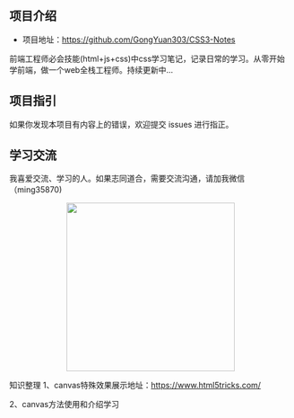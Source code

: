 

## 项目介绍

- 项目地址：<https://github.com/GongYuan303/CSS3-Notes>

前端工程师必会技能(html+js+css)中css学习笔记，记录日常的学习。从零开始学前端，做一个web全栈工程师。持续更新中...


## 项目指引


如果你发现本项目有内容上的错误，欢迎提交 issues 进行指正。

## 学习交流

我喜爱交流、学习的人。如果志同道合，需要交流沟通，请加我微信（ming35870)

<div align="center"><img width="300px" src="http://blogimg.manaobei.cn/FiZ1lRqqXBHs5iR1oOw9sOj_yZFF"></img></div>


知识整理
1、canvas特殊效果展示地址：https://www.html5tricks.com/

2、canvas方法使用和介绍学习



